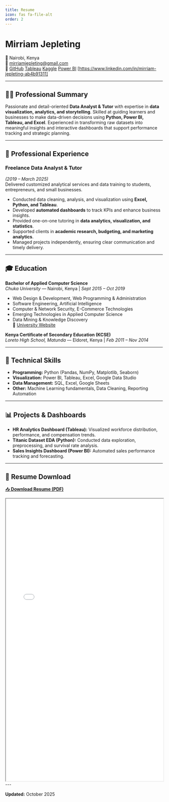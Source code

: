```yaml
---
title: Resume
icon: fas fa-file-alt
order: 2
---
```


# Mirriam Jepleting  
📍 Nairobi, Kenya  
📧 [mirriamjepleting@gmail.com](mailto:mirriamjepleting@gmail.com)  
🔗 [GitHub](https://github.com/mirriamjepleting)
    [Tableau](https://public.tableau.com/app/profile/mirriam.jepleting)
    [Kaggle](https://www.kaggle.com/mirriamjepleting)
    [Power BI](https://app.powerbi.com/)
    [https://www.linkedin.com/in/mirriam-jepleting-ab4b91311]

---

## 👩‍💻 Professional Summary
Passionate and detail-oriented **Data Analyst & Tutor** with expertise in **data visualization, analytics, and storytelling**. Skilled at guiding learners and businesses to make data-driven decisions using **Python, Power BI, Tableau, and Excel**. Experienced in transforming raw datasets into meaningful insights and interactive dashboards that support performance tracking and strategic planning.

---

## 💼 Professional Experience

### **Freelance Data Analyst & Tutor**  
*(2019 – March 2025)*  
Delivered customized analytical services and data training to students, entrepreneurs, and small businesses.

- Conducted data cleaning, analysis, and visualization using **Excel, Python, and Tableau**.  
- Developed **automated dashboards** to track KPIs and enhance business insights.  
- Provided one-on-one tutoring in **data analytics, visualization, and statistics**.  
- Supported clients in **academic research, budgeting, and marketing analytics**.  
- Managed projects independently, ensuring clear communication and timely delivery.

---

## 🎓 Education

**Bachelor of Applied Computer Science**  
*Chuka University* — Nairobi, Kenya | *Sept 2015 – Oct 2019*  
- Web Design & Development, Web Programming & Administration  
- Software Engineering, Artificial Intelligence  
- Computer & Network Security, E-Commerce Technologies  
- Emerging Technologies in Applied Computer Science  
- Data Mining & Knowledge Discovery  
🔗 [University Website](https://www.chuka.ac.ke/)

**Kenya Certificate of Secondary Education (KCSE)**  
*Loreto High School, Matunda* — Eldoret, Kenya | *Feb 2011 – Nov 2014*

---

## 🧰 Technical Skills
- **Programming:** Python (Pandas, NumPy, Matplotlib, Seaborn)  
- **Visualization:** Power BI, Tableau, Excel, Google Data Studio  
- **Data Management:** SQL, Excel, Google Sheets  
- **Other:** Machine Learning fundamentals, Data Cleaning, Reporting Automation  

---

## 📊 Projects & Dashboards
- **HR Analytics Dashboard (Tableau):** Visualized workforce distribution, performance, and compensation trends.  
- **Titanic Dataset EDA (Python):** Conducted data exploration, preprocessing, and survival rate analysis.  
- **Sales Insights Dashboard (Power BI):** Automated sales performance tracking and forecasting.  

---
## 📁 Resume Download
[📥 **Download Resume (PDF)**](/assets/Mirriam_Jepleting_Resume.pdf)

<iframe src="/assets/Mirriam_Jepleting_Resume.pdf" width="100%" height="900px"></iframe>
---

**Updated:** October 2025
